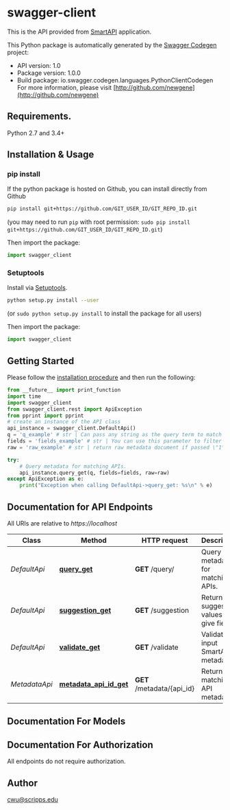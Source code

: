 # swagger-client
This is the API provided from [SmartAPI](http://smart-api.info) application.

This Python package is automatically generated by the [Swagger Codegen](https://github.com/swagger-api/swagger-codegen) project:

- API version: 1.0
- Package version: 1.0.0
- Build package: io.swagger.codegen.languages.PythonClientCodegen
For more information, please visit [http://github.com/newgene](http://github.com/newgene)

## Requirements.

Python 2.7 and 3.4+

## Installation & Usage
### pip install

If the python package is hosted on Github, you can install directly from Github

```sh
pip install git+https://github.com/GIT_USER_ID/GIT_REPO_ID.git
```
(you may need to run `pip` with root permission: `sudo pip install git+https://github.com/GIT_USER_ID/GIT_REPO_ID.git`)

Then import the package:
```python
import swagger_client 
```

### Setuptools

Install via [Setuptools](http://pypi.python.org/pypi/setuptools).

```sh
python setup.py install --user
```
(or `sudo python setup.py install` to install the package for all users)

Then import the package:
```python
import swagger_client
```

## Getting Started

Please follow the [installation procedure](#installation--usage) and then run the following:

```python
from __future__ import print_function
import time
import swagger_client
from swagger_client.rest import ApiException
from pprint import pprint
# create an instance of the API class
api_instance = swagger_client.DefaultApi()
q = 'q_example' # str | Can pass any string as the query term to match any field, e.g. \"mygene.info\", or pass a fielded query term like \"info.contact.name:wu\".
fields = 'fields_example' # str | You can use this parameter to filter the fields returned from the raw metadata document. Only effective when \"raw=1\" is passed. E.g. \"info.contact.name,servers\". Nested fields are supported via dot notation, and multiple fields can be passed as a comma-separated string. (optional)
raw = 'raw_example' # str | return raw metadata document if passed \"1\" or \"true\". Default is \"false\". (optional)

try:
    # Query metadata for matching APIs.
    api_instance.query_get(q, fields=fields, raw=raw)
except ApiException as e:
    print("Exception when calling DefaultApi->query_get: %s\n" % e)

```

## Documentation for API Endpoints

All URIs are relative to *https://localhost*

Class | Method | HTTP request | Description
------------ | ------------- | ------------- | -------------
*DefaultApi* | [**query_get**](docs/DefaultApi.md#query_get) | **GET** /query/ | Query metadata for matching APIs.
*DefaultApi* | [**suggestion_get**](docs/DefaultApi.md#suggestion_get) | **GET** /suggestion | Return suggested values for a give field.
*DefaultApi* | [**validate_get**](docs/DefaultApi.md#validate_get) | **GET** /validate | Validate input SmartAPI metadata
*MetadataApi* | [**metadata_api_id_get**](docs/MetadataApi.md#metadata_api_id_get) | **GET** /metadata/{api_id} | Return matching API metadata


## Documentation For Models



## Documentation For Authorization

 All endpoints do not require authorization.


## Author

cwu@scripps.edu

